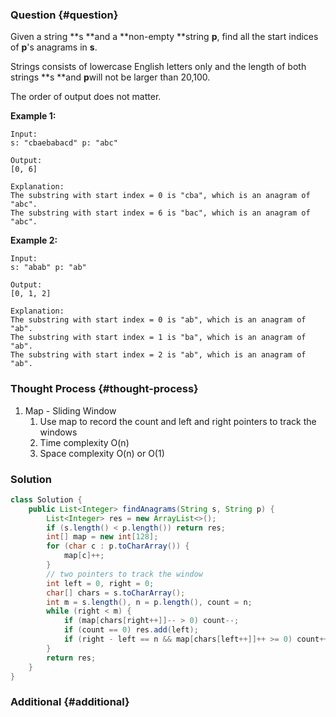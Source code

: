 ### Question {#question}

Given a string **s **and a **non-empty **string **p**, find all the start indices of **p**'s anagrams in **s**.

Strings consists of lowercase English letters only and the length of both strings **s **and **p**will not be larger than 20,100.

The order of output does not matter.

**Example 1:**

```
Input:
s: "cbaebabacd" p: "abc"

Output:
[0, 6]

Explanation:
The substring with start index = 0 is "cba", which is an anagram of "abc".
The substring with start index = 6 is "bac", which is an anagram of "abc".
```

**Example 2:**

```
Input:
s: "abab" p: "ab"

Output:
[0, 1, 2]

Explanation:
The substring with start index = 0 is "ab", which is an anagram of "ab".
The substring with start index = 1 is "ba", which is an anagram of "ab".
The substring with start index = 2 is "ab", which is an anagram of "ab".
```

### Thought Process {#thought-process}

1. Map - Sliding Window
   1. Use map to record the count and left and right pointers to track the windows
   2. Time complexity O\(n\)
   3. Space complexity O\(n\) or O\(1\)

### Solution

```java
class Solution {
    public List<Integer> findAnagrams(String s, String p) {
        List<Integer> res = new ArrayList<>();
        if (s.length() < p.length()) return res;
        int[] map = new int[128];
        for (char c : p.toCharArray()) {
            map[c]++;
        }
        // two pointers to track the window
        int left = 0, right = 0;
        char[] chars = s.toCharArray();
        int m = s.length(), n = p.length(), count = n;
        while (right < m) {
            if (map[chars[right++]]-- > 0) count--;
            if (count == 0) res.add(left);
            if (right - left == n && map[chars[left++]]++ >= 0) count++;
        }
        return res;
    }
}
```

### Additional {#additional}



